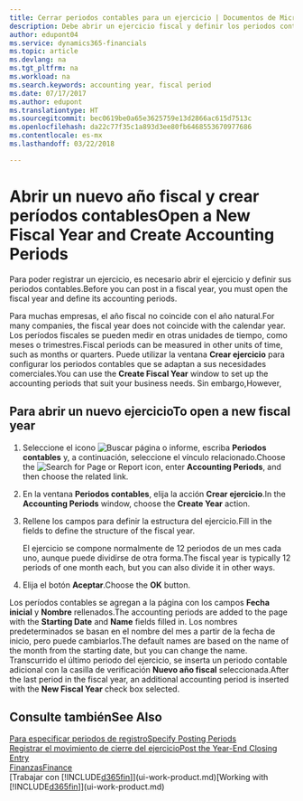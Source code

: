 ```yaml
---
title: Cerrar periodos contables para un ejercicio | Documentos de Microsoft
description: Debe abrir un ejercicio fiscal y definir los periodos contables para poder registrar un ejercicio.
author: edupont04
ms.service: dynamics365-financials
ms.topic: article
ms.devlang: na
ms.tgt_pltfrm: na
ms.workload: na
ms.search.keywords: accounting year, fiscal period
ms.date: 07/17/2017
ms.author: edupont
ms.translationtype: HT
ms.sourcegitcommit: bec0619be0a65e3625759e13d2866ac615d7513c
ms.openlocfilehash: da22c77f35c1a893d3ee80fb6468553670977686
ms.contentlocale: es-mx
ms.lasthandoff: 03/22/2018

---
```

# <a name="open-a-new-fiscal-year-and-create-accounting-periods"></a><span data-ttu-id="c1c3b-103">Abrir un nuevo año fiscal y crear períodos contables</span><span class="sxs-lookup"><span data-stu-id="c1c3b-103">Open a New Fiscal Year and Create Accounting Periods</span></span>
<span data-ttu-id="c1c3b-104">Para poder registrar un ejercicio, es necesario abrir el ejercicio y definir sus periodos contables.</span><span class="sxs-lookup"><span data-stu-id="c1c3b-104">Before you can post in a fiscal year, you must open the fiscal year and define its accounting periods.</span></span>  

<span data-ttu-id="c1c3b-105">Para muchas empresas, el año fiscal no coincide con el año natural.</span><span class="sxs-lookup"><span data-stu-id="c1c3b-105">For many companies, the fiscal year does not coincide with the calendar year.</span></span> <span data-ttu-id="c1c3b-106">Los períodos fiscales se pueden medir en otras unidades de tiempo, como meses o trimestres.</span><span class="sxs-lookup"><span data-stu-id="c1c3b-106">Fiscal periods can be measured in other units of time, such as months or quarters.</span></span> <span data-ttu-id="c1c3b-107">Puede utilizar la ventana **Crear ejercicio** para configurar los periodos contables que se adaptan a sus necesidades comerciales.</span><span class="sxs-lookup"><span data-stu-id="c1c3b-107">You can use the **Create Fiscal Year** window to set up the accounting periods that suit your business needs.</span></span> <span data-ttu-id="c1c3b-108">Sin embargo,</span><span class="sxs-lookup"><span data-stu-id="c1c3b-108">However,</span></span>   

## <a name="to-open-a-new-fiscal-year"></a><span data-ttu-id="c1c3b-109">Para abrir un nuevo ejercicio</span><span class="sxs-lookup"><span data-stu-id="c1c3b-109">To open a new fiscal year</span></span>
1. <span data-ttu-id="c1c3b-110">Seleccione el icono ![Buscar página o informe](media/ui-search/search_small.png "icono Buscar página o informe"), escriba **Periodos contables** y, a continuación, seleccione el vínculo relacionado.</span><span class="sxs-lookup"><span data-stu-id="c1c3b-110">Choose the ![Search for Page or Report](media/ui-search/search_small.png "Search for Page or Report icon") icon, enter **Accounting Periods**, and then choose the related link.</span></span>
2. <span data-ttu-id="c1c3b-111">En la ventana **Periodos contables**, elija la acción **Crear ejercicio**.</span><span class="sxs-lookup"><span data-stu-id="c1c3b-111">In the **Accounting Periods** window, choose the **Create Year** action.</span></span>
3. <span data-ttu-id="c1c3b-112">Rellene los campos para definir la estructura del ejercicio.</span><span class="sxs-lookup"><span data-stu-id="c1c3b-112">Fill in the fields to define the structure of the fiscal year.</span></span>

    <span data-ttu-id="c1c3b-113">El ejercicio se compone normalmente de 12 periodos de un mes cada uno, aunque puede dividirse de otra forma.</span><span class="sxs-lookup"><span data-stu-id="c1c3b-113">The fiscal year is typically 12 periods of one month each, but you can also divide it in other ways.</span></span>
4. <span data-ttu-id="c1c3b-114">Elija el botón **Aceptar**.</span><span class="sxs-lookup"><span data-stu-id="c1c3b-114">Choose the **OK** button.</span></span>

<span data-ttu-id="c1c3b-115">Los períodos contables se agregan a la página con los campos **Fecha inicial** y **Nombre** rellenados.</span><span class="sxs-lookup"><span data-stu-id="c1c3b-115">The accounting periods are added to the page with the **Starting Date** and **Name** fields filled in.</span></span> <span data-ttu-id="c1c3b-116">Los nombres predeterminados se basan en el nombre del mes a partir de la fecha de inicio, pero puede cambiarlos.</span><span class="sxs-lookup"><span data-stu-id="c1c3b-116">The default names are based on the name of the month from the starting date, but you can change the name.</span></span> <span data-ttu-id="c1c3b-117">Transcurrido el último periodo del ejercicio, se inserta un periodo contable adicional con la casilla de verificación **Nuevo año fiscal** seleccionada.</span><span class="sxs-lookup"><span data-stu-id="c1c3b-117">After the last period in the fiscal year, an additional accounting period is inserted with the **New Fiscal Year** check box selected.</span></span>  


## <a name="see-also"></a><span data-ttu-id="c1c3b-118">Consulte también</span><span class="sxs-lookup"><span data-stu-id="c1c3b-118">See Also</span></span>
[<span data-ttu-id="c1c3b-119">Para especificar periodos de registro</span><span class="sxs-lookup"><span data-stu-id="c1c3b-119">Specify Posting Periods</span></span>](finance-how-specify-posting-periods.md)  
[<span data-ttu-id="c1c3b-120">Registrar el movimiento de cierre del ejercicio</span><span class="sxs-lookup"><span data-stu-id="c1c3b-120">Post the Year-End Closing Entry</span></span>](year-how-post-year-end-close-entry.md)  
[<span data-ttu-id="c1c3b-121">Finanzas</span><span class="sxs-lookup"><span data-stu-id="c1c3b-121">Finance</span></span>](finance.md)  
<span data-ttu-id="c1c3b-122">[Trabajar con [!INCLUDE[d365fin](includes/d365fin_md.md)]](ui-work-product.md)</span><span class="sxs-lookup"><span data-stu-id="c1c3b-122">[Working with [!INCLUDE[d365fin](includes/d365fin_md.md)]](ui-work-product.md)</span></span>

